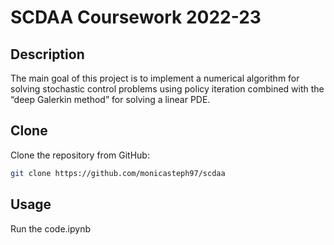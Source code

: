 # SCDAA Coursework 2022-23

## Description

The main goal of this project is to implement a numerical algorithm for solving stochastic control problems using policy iteration combined with the “deep Galerkin method” for solving a linear PDE.

## Clone

Clone the repository from GitHub:
```sh
git clone https://github.com/monicasteph97/scdaa
```

## Usage

Run the code.ipynb